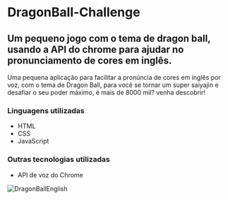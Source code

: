 # DragonBall-Challenge

## Um pequeno jogo com o tema de dragon ball, usando a API do chrome para ajudar no pronunciamento de cores em inglês.

Uma pequena aplicação para facilitar a pronúncia de cores em inglês por voz, com o tema de Dragon Ball, para você se tornar um super saiyajin e desafiar o seu poder máximo, é mais de 8000 mil? venha descobrir!

### Linguagens utilizadas

* HTML
* CSS
* JavaScript

### Outras tecnologias utilizadas

* API de voz do Chrome

![DragonBallEnglish](https://github.com/WillSantosss/Imgs/blob/master/DragonBall.jpg)


